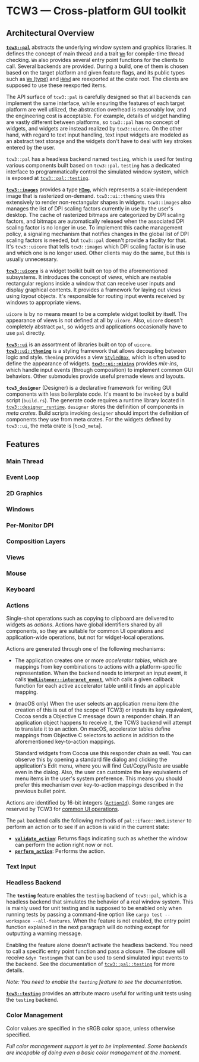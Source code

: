 # TCW3 — Cross-platform GUI toolkit

<!-- This file is imported as the top-level doc comment of `tcw3` -->

## Architectural Overview

**[`tcw3::pal`]** abstracts the underlying window system and
graphics libraries. It defines the concept of main thread and a trait
[`Wm`] for compile-time thread checking. `Wm` also provides several entry
point functions for the clients to call. Several backends are provided.
During a build, one of them is chosen based on the target platform and given
feature flags, and its public types such as [`Wm` (type)] and [`HWnd`] are
reexported at the crate root. The clients are supposed to use these
reexported items.

[`tcw3::pal`]: tcw3_pal
[`Wm`]: tcw3_pal::iface::Wm
[`Wm` (type)]: tcw3_pal::Wm
[`HWnd`]: tcw3_pal::HWnd

The API surface of `tcw3::pal` is carefully designed so that all backends
can implement the same interface, while ensuring the features of each target
platform are well utilized, the abstraction overhead is reasonably low, and
the engineering cost is acceptable.
For example, details of widget handling are vastly different between
platforms, so `tcw3::pal` has no concept of widgets, and widgets are instead
realized by `tcw3::uicore`. On the other hand, with regard to text input
handling, text input widgets are modeled as an abstract text storage and
the widgets don't have to deal with key strokes entered by the user.

`tcw3::pal` has a headless backend named `testing`, which is used for
testing various components built based on `tcw3::pal`. `testing` has a
dedicated interface to programmatically control the simulated window system,
which is exposed at [`tcw3::pal::testing`].

[`tcw3::pal::testing`]: tcw3_pal::testing

**[`tcw3::images`]** provides a type **[`HImg`]**, which represents a
scale-independent image that is rasterized on-demand. `tcw3::ui::theming`
uses this extensively to render non-rectangular shapes in widgets.
`tcw3::images` also manages the list of DPI scaling factors currently in use
by the user's desktop. The cache of rasterized bitmaps are categorized by
DPI scaling factors, and bitmaps are automatically released when the
associated DPI scaling factor is no longer in use. To implement this cache
management policy, a signaling mechanism that notifies changes in the global
list of DPI scaling factors is needed, but `tcw3::pal` doesn't provide
a facility for that.
It's `tcw3::uicore` that tells `tcw3::images` which DPI scaling factor is in
use and which one is no longer used. Other clients may do the same, but this
is usually unnecessary.

[`tcw3::images`]: tcw3_images
[`HImg`]: tcw3_images::HImg

**[`tcw3::uicore`]** is a widget toolkit built on top of the aforementioned
subsystems. It introduces the concept of *views*, which are nestable
rectangular regions inside a window that can receive user inputs and display
graphical contents. It provides a framework for laying out views using
*layout* objects. It's responsible for routing input events received by
windows to appropriate views.

[`tcw3::uicore`]: crate::uicore

`uicore` is by no means meant to be a complete widget toolkit by itself. The
appearance of views is not defined at all by `uicore`. Also, `uicore`
doesn't completely abstract `pal`, so widgets and applications occasionally
have to use `pal` directly.

**[`tcw3::ui`]** is an assortment of libraries built on top of `uicore`.
**[`tcw3::ui::theming`]** is a styling framework that allows decoupling
between logic and style. `theming` provides a view [`StyledBox`], which is
often used to define the appearance of widgets.
**[`tcw3::ui::mixins`]** provides *mix-ins*, which handle input events
(through composition) to implement common GUI behaviors.
Other submodules provide useful premade views and layouts.

[`tcw3::ui`]: crate::ui
[`tcw3::ui::theming`]: crate::ui::theming
[`tcw3::ui::mixins`]: crate::ui::mixins
[`StyledBox`]: crate::ui::theming::StyledBox

**`tcw3_designer`** (Designer) is a declarative framework for writing
GUI components with less boilerplate code. It's meant to be invoked by a
build script (`build.rs`). The generate code requires a runtime library
located in [`tcw3::designer_runtime`].
`designer` stores the definition of components in *meta crates*. Build
scripts invoking `designer` should import the definition of components they
use from meta crates. For the widgets defined by `tcw3::ui`, the
meta crate is [`tcw3_meta`].

[`tcw3::designer_runtime`]: tcw3_designer_runtime

## Features

### Main Thread

### Event Loop

### 2D Graphics

### Windows

### Per-Monitor DPI

### Composition Layers

### Views

### Mouse

### Keyboard

<!--
    TODO: Widget-local key bindings are interpreted using an accelerator table
    as well. There is no platform-neutral way to examine the contents of
    keyboard events.
-->

### Actions

Single-shot operations such as copying to clipboard are delivered to widgets as
*actions*.
Actions have global identifiers shared by all components, so they are suitable
for common UI operations and application-wide operations, but not for
widget-local operations.

Actions are generated through one of the following mechanisms:

 - The application creates one or more *accelerator tables*, which are mappings
   from key combinations to actions with a platform-specific representation.
   When the backend needs to interpret an input event, it calls
   **[`WndListener::interpret_event`]**, which calls a given callback function
   for each active accelerator table until it finds an applicable mapping.

 - (macOS only) When the user selects an application menu item (the creation of
   this is out of the scope of TCW3) or inputs its key equivalent, Cocoa sends
   a Objective C message down a responder chain. If an application object
   happens to receive it, the TCW3 backend will attempt to translate it to an
   action. On macOS, accelerator tables define mappings from Objective C
   selectors to actions in addition to the aforementioned key-to-action
   mappings.

   Standard widgets from Cocoa use this responder chain as well. You can observe
   this by opening a standard file dialog and clicking the application's Edit
   menu, where you will find Cut/Copy/Paste are usable even in the dialog. Also,
   the user can customize the key equivalents of menu items in the user's system
   preference. This means you should prefer this mechanism over key-to-action
   mappings described in the previous bullet point.

[`WndListener::interpret_event`]: tcw3_pal::iface::WndListener::interpret_event

<!-- TODO: The application can programmatically send actions to itself. -->

Actions are identified by 16-bit integers ([`ActionId`]). Some ranges are
reserved by TCW3 for [common UI operations].

[`ActionId`]: tcw3_pal::ActionId
[common UI operations]: tcw3_pal::actions

<!-- TODO: Application-global listener -->

The `pal` backend calls the following methods of `pal::iface::WndListener` to
perform an action or to see if an action is valid in the current state:

 - **[`validate_action`]**: Returns flags indicating such as whether the window
   can perform the action right now or not.
 - **[`perform_action`]**: Performs the action.

[`validate_action`]: tcw3_pal::iface::WndListener::validate_action
[`perform_action`]: tcw3_pal::iface::WndListener::perform_action

<!--
TODO:
The `uicore` implementation of this trait attempts to handle calls to these
methods by calling respective listener methods in the following order:

 - First, it tries the `ViewListener` of the currently focused view.
 - ...
-->

### Text Input

### Headless Backend

The **`testing`** feature enables the `testing` backend of `tcw3::pal`,
which is a headless backend that simulates the behavior of a real window
system. This is mainly used for unit testing and is supposed to be enabled
only when running tests by passing a command-line option like
`cargo test --workspace --all-features`. When the feature is not enabled,
the entry point function explained in the next paragraph will do nothing
except for outputting a warning message.

Enabling the feature alone doesn't activate the headless backend. You need
to call a specific entry point function and pass a closure. The closure
will receive `&dyn TestingWm` that can be used to send simulated input
events to the backend.
See the documentation of [`tcw3::pal::testing`] for more details.

*Note: You need to enable the `testing` feature to see the documentation.*

[`tcw3::pal::testing`]: tcw3_pal::testing

**[`tcw3::testing`]** provides an attribute macro useful for writing unit
tests using the `testing` backend.

[`tcw3::testing`]: tcw3_testing

### Color Management

Color values are specified in the sRGB color space, unless otherwise
specified.

*Full color management support is yet to be implemented. Some backends
are incapable of doing even a basic color management at the moment.*
